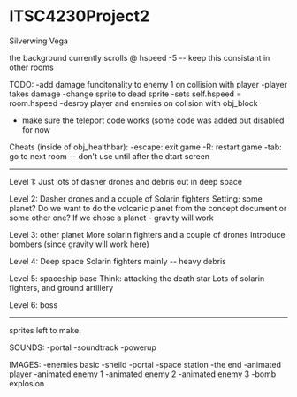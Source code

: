 # ITSC4230Project2
Silverwing Vega

the background currently scrolls @ hspeed -5 -- keep this consistant in other rooms



TODO:
-add damage funcitonality to enemy 1 on collision with player
	-player takes damage
	-change sprite to dead sprite
		-sets self.hspeed = room.hspeed
-desroy player and enemies on colision with obj_block
- make sure the teleport code works (some code was added but disabled for now

Cheats (inside of obj_healthbar):
-escape: exit game
-R: restart game
-tab: go to next room -- don't use until after the dtart screen
__________________________________________________________________________________________________________

Level 1:
Just lots of dasher drones and debris out in deep space



Level 2:
Dasher drones and a couple of Solarin fighters
Setting: some planet? Do we want to do the volcanic planet from the concept document or some other one?
If we chose a planet - gravity will work



Level 3: other planet
More solarin fighters and a couple of drones
Introduce bombers (since gravity will work here)



Level 4:
Deep space
Solarin fighters mainly -- heavy debris




Level 5:  spaceship base
Think: attacking the death star
Lots of solarin fighters, and ground artillery



Level 6: boss

____________________________________________________________________________________________________________

sprites left to make:

SOUNDS:
-portal
-soundtrack
-powerup

IMAGES:
-enemies basic
-sheild
-portal
-space station
-the end
-animated player
-animated enemy 1
-animated enemy 2
-animated enemy 3
-bomb explosion